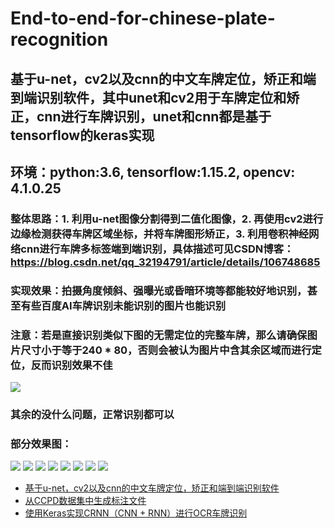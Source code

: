 # End-to-end-for-chinese-plate-recognition

## 基于u-net，cv2以及cnn的中文车牌定位，矫正和端到端识别软件，其中unet和cv2用于车牌定位和矫正，cnn进行车牌识别，unet和cnn都是基于tensorflow的keras实现
## 环境：python:3.6, tensorflow:1.15.2, opencv: 4.1.0.25
### 整体思路：1. 利用u-net图像分割得到二值化图像，2. 再使用cv2进行边缘检测获得车牌区域坐标，并将车牌图形矫正，3. 利用卷积神经网络cnn进行车牌多标签端到端识别，具体描述可见CSDN博客：https://blog.csdn.net/qq_32194791/article/details/106748685
### 实现效果：拍摄角度倾斜、强曝光或昏暗环境等都能较好地识别，甚至有些百度AI车牌识别未能识别的图片也能识别
### 注意：若是直接识别类似下图的无需定位的完整车牌，那么请确保图片尺寸小于等于240 * 80，否则会被认为图片中含其余区域而进行定位，反而识别效果不佳
![](https://github.com/duanshengliu/End-to-end-for-chinese-plate-recognition/blob/master/test_pic/lic.png) 
### 其余的没什么问题，正常识别都可以
### 部分效果图：
![](https://github.com/duanshengliu/End-to-end-for-chinese-plate-recognition/blob/master/test_pic/0.png)
![](https://github.com/duanshengliu/End-to-end-for-chinese-plate-recognition/blob/master/test_pic/1.png)
![](https://github.com/duanshengliu/End-to-end-for-chinese-plate-recognition/blob/master/test_pic/2.png)
![](https://github.com/duanshengliu/End-to-end-for-chinese-plate-recognition/blob/master/test_pic/3.png)
![](https://github.com/duanshengliu/End-to-end-for-chinese-plate-recognition/blob/master/test_pic/4.png)
![](https://github.com/duanshengliu/End-to-end-for-chinese-plate-recognition/blob/master/test_pic/5.png)
![](https://github.com/duanshengliu/End-to-end-for-chinese-plate-recognition/blob/master/test_pic/6.png)
![](https://github.com/duanshengliu/End-to-end-for-chinese-plate-recognition/blob/master/test_pic/7.png)

+ [基于u-net，cv2以及cnn的中文车牌定位，矫正和端到端识别软件](https://blog.csdn.net/qq_32194791/article/details/106748685)
+ [从CCPD数据集中生成标注文件](https://blog.csdn.net/lswdecsdn/article/details/106676840)
+ [使用Keras实现CRNN（CNN + RNN）进行OCR车牌识别](https://java.ctolib.com/qjadud1994-CRNN-Keras.html)

